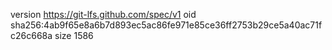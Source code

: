 version https://git-lfs.github.com/spec/v1
oid sha256:4ab9f65e8a6b7d893ec5ac86fe971e85ce36ff2753b29ce5a40ac71fc26c668a
size 1586
